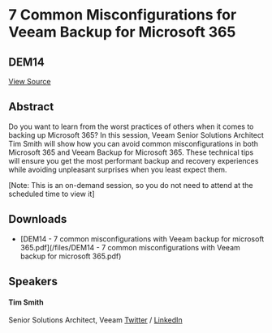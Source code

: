 # 7 Common Misconfigurations for Veeam Backup for Microsoft 365
## DEM14
[View Source](https://connect.veeam.com/flow/veeam/veeamon2023/attendeeportal/page/sessioncatalog/session/1678316666496001unP9)

## Abstract
Do you want to learn from the worst practices of others when it comes to backing up Microsoft 365? In this session, Veeam Senior Solutions Architect Tim Smith will show how you can avoid common misconfigurations in both Microsoft 365 and Veeam Backup for Microsoft 365. These technical tips will ensure you get the most performant backup and recovery experiences while avoiding unpleasant surprises when you least expect them.

[Note: This is an on-demand session, so you do not need to attend at the scheduled time to view it]


## Downloads
- [DEM14 - 7 common misconfigurations with Veeam backup for microsoft 365.pdf](/files/DEM14 - 7 common misconfigurations with Veeam backup for microsoft 365.pdf)

## Speakers
#### Tim Smith
Senior Solutions Architect, Veeam
[Twitter](https://twitter.com/@tsmith_co) / [LinkedIn](https://www.linkedin.com/in/tsmithcoblog/)